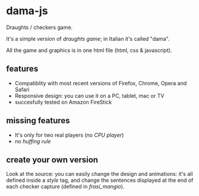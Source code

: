 # dama-js

Draughts / checkers game.

It's a simple version of *draughts game*; in Italian it's called "dama".

All the game and graphics is in one html file (html, css & javascript).


## features

- Compatiblity with most recent versions of Firefox, Chrome, Opera and Safari
- Responsive design: you can use it on a PC, tablet, mac or TV
- succesfully tested on Amazon FireStick

## missing features

- It's only for two real players (no *CPU player*)
- no *huffing rule*

## create your own version

Look at the source: you can easily change the design and animations: it's all defined inside a *style* tag,
and change the sentences displayed at the end of each checker capture (defined in *frasi_mangio*).
